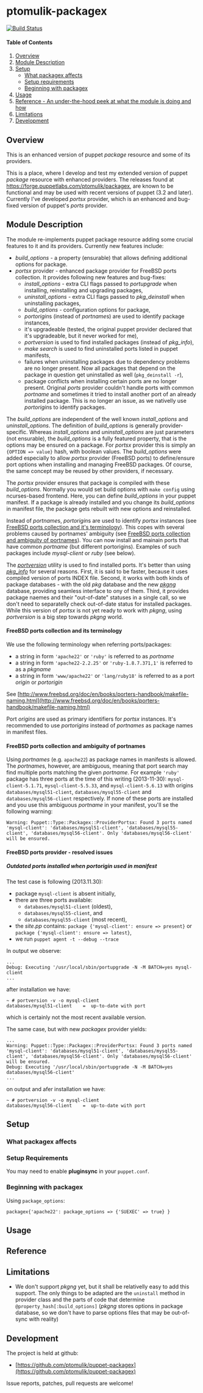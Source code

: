 # ptomulik-packagex

[![Build Status](https://travis-ci.org/ptomulik/puppet-packagex.png?branch=master)](https://travis-ci.org/ptomulik/puppet-packagex)

#### Table of Contents

1. [Overview](#overview)
2. [Module Description](#module-description)
3. [Setup](#setup)
    * [What packagex affects](#what-[modulename]-affects)
    * [Setup requirements](#setup-requirements)
    * [Beginning with packagex](#beginning-with-packagex)
4. [Usage](#usage)
5. [Reference - An under-the-hood peek at what the module is doing and how](#reference)
5. [Limitations](#limitations)
6. [Development](#development)

## Overview

This is an enhanced version of puppet *package* resource and some of its providers.

This is a place, where I develop and test my extended version of puppet *package* resource with enhanced providers. The releases found at https://forge.puppetlabs.com/ptomulik/packagex, are known to be functional and may be used with recent versions of puppet (3.2 and later). Currently I've developed *portsx* provider, which is an enhanced and bug-fixed version of puppet's *ports* provider.

## Module Description

The module re-implements puppet package resource adding some crucial features to it and its providers. Currently new features include:

  * *build_options* - a property (ensurable) that allows defining additional options for package. 
  * *portsx* provider - enhanced package provider for FreeBSD ports collection. It provides following new features and bug-fixes:
    * *install_options* - extra CLI flags passed to *portupgrade* when installing, reinstalling and upgrading packages,
    * *uninstall_options* - extra CLI flags passed to *pkg_deinstall* when uninstalling packages,
    * *build_options* - configuration options for package,
    * *portorigin*s (instead of *portname*s) are used to identify package instances,
    * it's upgradeable (tested, the original puppet provider declared that it's upgradeable, but it never worked for me),
    * *portversion* is used to find installed packages (instead of *pkg_info*),
    * *make search* is used to find uninstalled ports listed in puppet manifests,
    * failures when uninstalling packages due to dependency problems are no longer present. Now all packages that depend on the package in question get uninstalled as well (`pkg_deinstall -r`),
    * package conflicts when installing certain ports are no longer present. Original *ports* provider couldn't handle ports with common *portname* and sometimes it tried to install another port of an already installed package. This is no longer an issue, as we nativelly use *portorigin*s to identify packages.

The *build_options* are independent of the well known *install_options* and *uninstall_options*. The definition of *build_options* is generally provider-specific. Whereas *install_options* and *uninstall_options* are just parameters (not ensurable), the *build_options* is a fully featured property, that is the options may be ensured on a package. For *portsx* provider this is simply an `{OPTION => value}` hash, with boolean values. The *build_options* were added especially to allow *portsx* provider (FreeBSD ports) to define/ensure port options when installing and managing FreeBSD packages. Of course, the same concept may be reused by other providers, if necessary.

The *portsx* provider ensures that package is compiled with these *build_options*. Normally you would set build options with `make config` using ncurses-based frontend. Here, you can define *build_options* in your puppet manifest. If a package is already installed and you change its *build_options* in manifest file, the package gets rebuilt with new options and reinstalled.

Instead of *portname*s, *portorigin*s are used to identify *portsx* instances (see [FreeBSD ports collection and it's terminology](#freebsd-ports-collection-and-its-terminology)). This copes with several problems caused by portnames' ambiguity (see [FreeBSD ports collection and ambiguity of portnames](#freebsd-ports-collection-and-ambiguity-of-portnames)). You can now install and mainain ports that have common *portname* (but different portorigins). Examples of such packages include *mysql-client* or *ruby* (see below).

The [*portversion*](http://www.freebsd.org/cgi/man.cgi?query=portversion&manpath=ports&sektion=1) utility is used to find installed ports. It's better than using [*pkg_info*](http://www.freebsd.org/cgi/man.cgi?query=pkg_info&sektion=1) for several reasons. First, it is said to be faster, because it uses compiled version of ports INDEX file. Second, it works with both kinds of package databases - with the old *pkg* database and the new [*pkgng*](http://www.freebsd.org/doc/handbook/pkgng-intro.html) database, providing seamless interface to ony of them. Third, it provides package naemes and their "out-of-date" statuses in a single call, so we don't need to separatelly check out-of-date status for installed packages. While this version of *portsx* is not yet ready to work with *pkgng*, using *portversion* is a big step towards *pkgng* world.

#### FreeBSD ports collection and its terminology

We use the following terminology when referring ports/packages:

  * a string in form `'apache22'` or `'ruby'` is referred to as *portname* 
  * a string in form `'apache22-2.2.25'` or `'ruby-1.8.7.371,1'` is referred to
    as a *pkgname* 
  * a string in form `'www/apache22'` or `'lang/ruby18'` is referred to as a
    port *origin* or *portorigin*

See [http://www.freebsd.org/doc/en/books/porters-handbook/makefile-naming.html](http://www.freebsd.org/doc/en/books/porters-handbook/makefile-naming.html)

Port *origins* are used as primary identifiers for *portsx* instances. It's recommended to use *portorigins* instead of *portnames* as package names in manifest files.

#### FreeBSD ports collection and ambiguity of portnames

Using *portnames* (e.g. `apache22`) as package names in manifests is allowed. The *portname*s, however, are ambiguous, meaning that port search may find multiple ports matching the given *portname*. For example `'ruby'` package has three ports at the time of this writing  (2013-11-30): `mysql-client-5.1.71`, `mysql-client-5.5.33`, and `mysql-client-5.6.13` with origins `databases/mysql51-client`, `databases/mysql55-client` and `databases/mysql56-client` respectively. If none of these ports are installed and you use this ambiguous *portname* in your manifest, you'll se the following warning:

```
Warning: Puppet::Type::Packagex::ProviderPortsx: Found 3 ports named 'mysql-client': 'databases/mysql51-client', 'databases/mysql55-client', 'databases/mysql56-client'. Only 'databases/mysql56-client' will be ensured.
```


#### FreeBSD ports provider - resolved issues

##### Outdated ports installed when portorigin used in manifest

The test case is following (2013.11.30):

* package `mysql-client` is absent initially,
* there are three ports available: 
  * `databases/mysql51-client` (oldest),
  * `databases/mysql55-client`, and
  * `databases/mysql55-client` (most recent),
* the *site.pp* contains: `package {'mysql-client': ensure => present}` or `package {'mysql-client': ensure => latest}`,
* we run `puppet agent -t --debug --trace`

In output we observe:

```
...
Debug: Executing '/usr/local/sbin/portupgrade -N -M BATCH=yes mysql-client
...
```

after installation we have:

```
~ # portversion -v -o mysql-client
databases/mysql51-client    =  up-to-date with port
```

which is certainly not the most recent available version.

The same case, but with new *packagex* provider yields:
```
...
Warning: Puppet::Type::Packagex::ProviderPortsx: Found 3 ports named 'mysql-client': 'databases/mysql51-client', 'databases/mysql55-client', 'databases/mysql56-client'. Only 'databases/mysql56-client' will be ensured.
Debug: Executing '/usr/local/sbin/portupgrade -N -M BATCH=yes databases/mysql56-client'
...
```

on output and afer installation we have:

```
~ # portversion -v -o mysql-client
databases/mysql56-client    =  up-to-date with port 
```


## Setup

### What packagex affects

### Setup Requirements

You may need to enable **pluginsync** in your `puppet.conf`.

### Beginning with packagex

Using `package_options`:
                                                                                                                                                                                                                                                                               
    packagex{'apache22': package_options => {'SUEXEC' => true} }                                                                                                                                                                                                               
                                                                                                                                                                                                                                                                               
## Usage                                                                                                                                                                                                                                                                       
                                                                                                                                                                                                                                                                               
## Reference                                                                                                                                                                                                                                                                   
                                                                                                                                                                                                                                                                               
## Limitations

* We don't support *pkgng* yet, but it shall be relativelly easy to add this support. The only things to be adapted are the `uninstall` method in provider class and the parts of code that determine `@property_hash[:build_options]` (*pkgng* stores options in package database, so we don't have to parse options files that may be out-of-sync with reality)
                                                                                                                                                                                                                                                                               
                                                                                                                                                                                                                                                                               
## Development                                                                                                                                                                                                                                                                 
                                                                                                                                                                                                                                                                               
The project is held at github:                                                                                                                                                                                                                                                 
                                                                                                                                                                                                                                                                               
* [https://github.com/ptomulik/puppet-packagex](https://github.com/ptomulik/puppet-packagex)                                                                                                                                                                                   
                                                                                                                                                                                                                                                                               
Issue reports, patches, pull requests are welcome!                                                                                                                                                                                                                             
